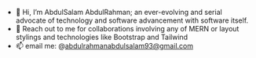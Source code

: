 - 👋 Hi, I’m AbdulSalam AbdulRahman; an ever-evolving and serial advocate of technology and software advancement with software itself. 
- 👀 Reach out to me for collaborations involving any of MERN or layout stylings and technologies like Bootstrap and Tailwind
- 📫 email me: @abdulrahmanabdulsalam93@gmail.com

<!---
DeProf-tech/DeProf-tech is a ✨ special ✨ repository because its `README.md` (this file) appears on your GitHub profile.
You can click the Preview link to take a look at your changes.
--->
